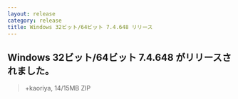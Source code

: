 ```yaml
---
layout: release
category: release
title: Windows 32ビット/64ビット 7.4.648 リリース
---
```

## Windows 32ビット/64ビット 7.4.648 がリリースされました。

> +kaoriya, 14/15MB ZIP
